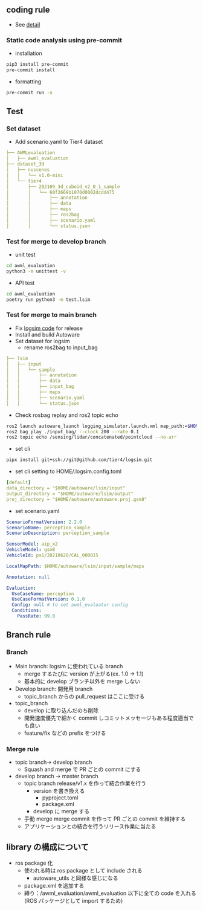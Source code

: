 ## coding rule

- See [detail](../docs/contribution.md)

### Static code analysis using pre-commit

- installation

```bash
pip3 install pre-commit
pre-commit install
```

- formatting

```bash
pre-commit run -a
```

## Test

### Set dataset

- Add scenario.yaml to Tier4 dataset

```yaml
├── AWMLevaluation
│   ├── awml_evaluation
├── dataset_3d
│   ├── nuscenes
│   │   └── v1.0-mini
│   └── tier4
│       ├── 202109_3d_cuboid_v2_0_1_sample
│       │   └── 60f2669b1070d0002dcdd475
│       │       ├── annotation
│       │       ├── data
│       │       ├── maps
│       │       ├── ros2bag
│       │       ├── scenario.yaml
│       │       └── status.json
```

### Test for merge to develop branch

- unit test

```bash
cd awml_evaluation
python3 -m unittest -v
```

- API test

```bash
cd awml_evaluation
poetry run python3 -m test.lsim
```

### Test for merge to main branch

- Fix [logsim code](https://github.com/tier4/logsim/blob/ros2/logsim/scripts/perception_evaluator_node.py) for release
- Install and build Autoware
- Set dataset for logsim
  - rename ros2bag to input_bag

```yaml
├── lsim
│   ├── input
│   │   └── sample
│   │       ├── annotation
│   │       ├── data
│   │       ├── input_bag
│   │       ├── maps
│   │       ├── scenario.yaml
│   │       └── status.json
```

- Check rosbag replay and ros2 topic echo

```bash
ros2 launch autoware_launch logging_simulator.launch.xml map_path:=$HOME/local/results/input/maps vehicle_model:=gsm8 sensor_model:=aip_x2 control:=false planning:=false vehicle_id:=ps1/20210620/CAL_000015
ros2 bag play ./input_bag/ --clock 200 --rate 0.1
ros2 topic echo /sensing/lidar/concatenated/pointcloud --no-arr
```

- set cli

```bash
pipx install git+ssh://git@github.com/tier4/logsim.git
```

- set cli setting to HOME/.logsim.config.toml

```yaml
[default]
data_directory = "$HOME/autoware/lsim/input"
output_directory = "$HOME/autoware/lsim/output"
proj_directory = "$HOME/autoware/autoware.proj.gsm8"
```

- set scenario.yaml

```yaml
ScenarioFormatVersion: 2.2.0
ScenarioName: perception_sample
ScenarioDescription: perception_sample

SensorModel: aip_x2
VehicleModel: gsm8
VehicleId: ps1/20210620/CAL_000015

LocalMapPath: $HOME/autoware/lsim/input/sample/maps

Annotation: null

Evaluation:
  UseCaseName: perception
  UseCaseFormatVersion: 0.1.0
  Config: null # to set awml_evaluator config
  Conditions:
    PassRate: 99.0
```

## Branch rule

### Branch

- Main branch: logsim に使われている branch
  - merge するたびに version が上がる(ex. 1.0 -> 1.1)
  - 基本的に develop ブランチ以外を merge しない
- Develop branch: 開発用 branch
  - topic_branch からの pull_request はここに受ける
- topic_branch
  - develop に取り込んだのち削除
  - 開発速度優先で細かく commit しコミットメッセージもある程度適当でも良い
  - feature/fix などの prefix をつける

### Merge rule

- topic branch-> develop branch
  - Squash and merge で PR ごとの commit にする
- develop branch -> master branch
  - topic branch release/v1.x を作って結合作業を行う
    - version を書き換える
      - pyproject.toml
      - package.xml
    - develop に merge する
  - 手動 merge merge commit を作って PR ごとの commit を維持する
  - アプリケーションとの結合を行うリリース作業に当たる

## library の構成について

- ros package 化
  - 使われる時は ros package として include される
    - autoware_utils と同様な感じになる
  - package.xml を追加する
  - 縛り：/awml_evaluation/awml_evaluation 以下に全ての code を入れる(ROS パッケージとして import するため)
